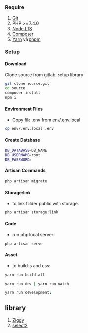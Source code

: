 ### Require

1. [Git](https://git-scm.com/downloads)
2. PHP >= 7.4.0
3. [Node LTS](https://nodejs.org/)
4. [Composer](https://getcomposer.org/)
5. [Yarn](https://classic.yarnpkg.com/lang/en/) và [pnpm](https://pnpm.js.org/en/)

### Setup

#### Download

Clone source from gitlab, setup library

```bash
git clone source.git
cd source
composer install 
npm i 
```

#### Environment Files

- Copy file .env from env/.env.local

```bash
cp env/.env.local .env
```

#### Create Database

```bash
DB_DATABASE=DB_NAME
DB_USERNAME=root
DB_PASSWORD=
```

#### Artisan Commands
```bash
php artisan migrate
```

#### Storage:link

- to link folder public with storage.

```bash
php artisan storage:link
```

#### Code
- run php local server 

```bash
php artisan serve
```

#### Asset
- to build js and css:

```bash
yarn run build-all
```

```bash
yarn run dev | yarn run watch
```

```bash
yarn run development;
```

## library

1. [Ziggy](https://github.com/tightenco/ziggy)
1. [select2](https://github.com/select2/select2)

